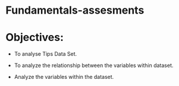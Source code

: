 # Fundamentals-assesments


# Objectives: 

- To analyse Tips Data Set.

- To analyze the relationship between the variables within dataset. 

- Analyze the variables within the dataset.